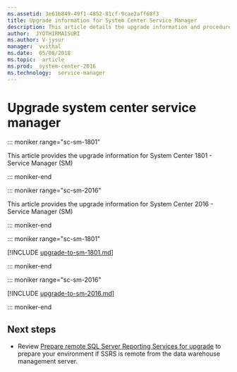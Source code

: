 ```yaml
---
ms.assetid: 3e61b849-49f1-4852-81cf-9cae2aff68f3
title: Upgrade information for System Center Service Manager
description: This article details the upgrade information and procedures for Service Manager
author:  JYOTHIRMAISURI
ms.author: V-jysur
manager:  vvithal
ms.date:  05/08/2018
ms.topic:  article
ms.prod:  system-center-2016
ms.technology:  service-manager
---
```


# Upgrade system center service manager

::: moniker range="sc-sm-1801"

This article provides the upgrade information for System Center 1801 - Service Manager (SM)

::: moniker-end

::: moniker range="sc-sm-2016"

This article provides the upgrade information for System Center 2016 - Service Manager (SM)

::: moniker-end

::: moniker range="sc-sm-1801"

[!INCLUDE [upgrade-to-sm-1801.md](../includes/upgrade-to-sm-1801.md)]

::: moniker-end

::: moniker range="sc-sm-2016"

[!INCLUDE [upgrade-to-sm-2016.md](../includes/upgrade-to-sm-2016.md)]

::: moniker-end

## Next steps

- Review [Prepare remote SQL Server Reporting Services for upgrade](prepare-remote-ssrs.md) to prepare your environment if SSRS is remote from the data warehouse management server.
